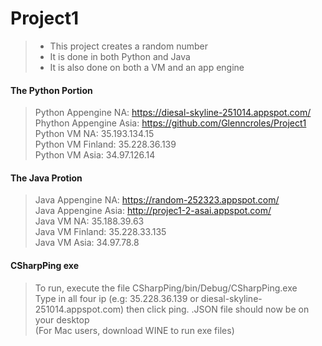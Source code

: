 # Project1

> + This project creates a random number    
> + It is done in both Python and Java    
> + It is also done on both a VM and an app engine   

#### The Python Portion

> Python Appengine NA: https://diesal-skyline-251014.appspot.com/    
> Phython Appengine Asia: https://github.com/Glenncroles/Project1    
> Python VM NA: 35.193.134.15         
> Python VM Finland: 35.228.36.139   
> Python VM Asia: 34.97.126.14 

#### The Java Protion
> Java Appengine NA: https://random-252323.appspot.com/   
> Java Appengine Asia: http://projec1-2-asai.appspot.com/   
> Java VM NA: 35.188.39.63   
> Java VM Finland: 35.228.33.135   
> Java VM Asia: 34.97.78.8   


#### CSharpPing exe
>To run, execute the file CSharpPing/bin/Debug/CSharpPing.exe  
>Type in all four ip (e.g: 35.228.36.139 or diesal-skyline-251014.appspot.com) then click ping. .JSON file should now be on your desktop  
>(For Mac users, download WINE to run exe files)





